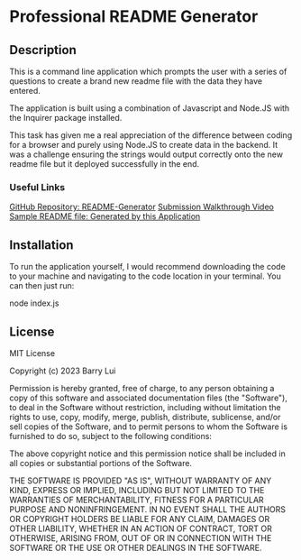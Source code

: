 # Professional README Generator

## Description 

This is a command line application which prompts the user with a series of questions to create a brand new readme file with the data they have entered.

The application is built using a combination of Javascript and Node.JS with the Inquirer package installed.

This task has given me a real appreciation of the difference between coding for a browser and purely using Node.JS to create data in the backend. It was a challenge ensuring the strings would output correctly onto the new readme file but it deployed successfully in the end.

### Useful Links
[GitHub Repository: README-Generator](https://github.com/barrylui88/11-README-Generator)
[Submission Walkthrough Video](https://drive.google.com/file/d/1cRZNKX0rNLw7csF-uVnE7qQN24bEb52P/view)
[Sample README file: Generated by this Application](https://github.com/barrylui88/11-README-Generator/blob/main/sample-readme.md)


## Installation

To run the application yourself, I would recommend downloading the code to your machine and navigating to the code location in your terminal. You can then just run:

node index.js

## License

MIT License

Copyright (c) 2023 Barry Lui

Permission is hereby granted, free of charge, to any person obtaining a copy
of this software and associated documentation files (the "Software"), to deal
in the Software without restriction, including without limitation the rights
to use, copy, modify, merge, publish, distribute, sublicense, and/or sell
copies of the Software, and to permit persons to whom the Software is
furnished to do so, subject to the following conditions:

The above copyright notice and this permission notice shall be included in all
copies or substantial portions of the Software.

THE SOFTWARE IS PROVIDED "AS IS", WITHOUT WARRANTY OF ANY KIND, EXPRESS OR
IMPLIED, INCLUDING BUT NOT LIMITED TO THE WARRANTIES OF MERCHANTABILITY,
FITNESS FOR A PARTICULAR PURPOSE AND NONINFRINGEMENT. IN NO EVENT SHALL THE
AUTHORS OR COPYRIGHT HOLDERS BE LIABLE FOR ANY CLAIM, DAMAGES OR OTHER
LIABILITY, WHETHER IN AN ACTION OF CONTRACT, TORT OR OTHERWISE, ARISING FROM,
OUT OF OR IN CONNECTION WITH THE SOFTWARE OR THE USE OR OTHER DEALINGS IN THE
SOFTWARE.